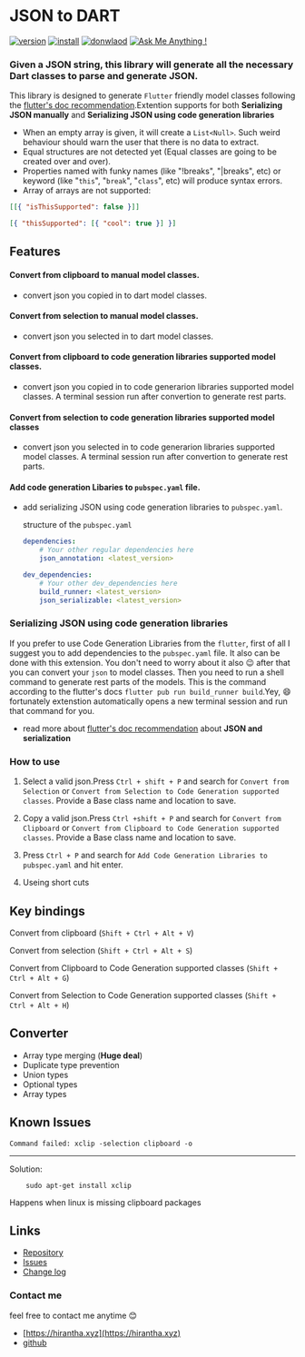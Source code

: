# JSON to DART

[![version ](https://vsmarketplacebadge.apphb.com/version/hirantha.json-to-dart.svg)](https://marketplace.visualstudio.com/items?itemName=hirantha.json-to-dart)
[![install ](https://vsmarketplacebadge.apphb.com/installs/hirantha.json-to-dart.svg)](https://marketplace.visualstudio.com/items?itemName=hirantha.json-to-dart)
[![donwlaod ](https://vsmarketplacebadge.apphb.com/downloads/hirantha.json-to-dart.svg)](https://marketplace.visualstudio.com/items?itemName=hirantha.json-to-dart)
[![Ask Me Anything !](https://img.shields.io/badge/Ask%20me-anything-1abc9c.svg)](https://www.hirantha.xyz)


### Given a JSON string, this library will generate all the necessary Dart classes to parse and generate JSON.
This library is designed to generate `Flutter` friendly model classes following the [flutter's doc recommendation](https://flutter.io/json/#serializing-json-manually-using-dartconvert).Extention supports for both **Serializing JSON manually** and **Serializing JSON using code generation libraries**

- When an empty array is given, it will create a `List<Null>`. Such weird behaviour should warn the user that there is no data to extract.
- Equal structures are not detected yet (Equal classes are going to be created over and over).
- Properties named with funky names (like "!breaks", "|breaks", etc) or keyword (like "`this`", "`break`", "`class`", etc) will produce syntax errors.
- Array of arrays are not supported:


```json
[[{ "isThisSupported": false }]]
```

```json
[{ "thisSupported": [{ "cool": true }] }]
```


## Features

#### Convert from clipboard to manual model classes.
- convert json you copied in to dart model classes.

#### Convert from selection to manual model classes.
- convert json you selected in to dart model classes.

#### Convert from clipboard to code generation libraries supported model classes.
- convert json you copied in to code generarion libraries supported model classes. A terminal session run after convertion to generate rest parts.

#### Convert from selection to code generation libraries supported model classes
- convert json you selected in to code generarion libraries supported model classes. A terminal session run after convertion to generate rest parts.

#### Add code generation Libaries to `pubspec.yaml` file.
- add serializing JSON using code generation libraries to `pubspec.yaml`.
  
  structure of the `pubspec.yaml`
    ```yaml
    dependencies:
        # Your other regular dependencies here
        json_annotation: <latest_version>

    dev_dependencies:
        # Your other dev_dependencies here
        build_runner: <latest_version>
        json_serializable: <latest_version>
    ```


### Serializing JSON using code generation libraries
If you prefer to use Code Generation Libraries from the `flutter`, first of all I suggest you to add dependencies to the `pubspec.yaml` file. It also can be done with this extension. You don't need to worry about it also :wink: after that you can convert your `json` to model classes. Then you need to run a shell command to generate rest parts of the models. This is the command according to the flutter's docs `flutter pub run build_runner build`.Yey, :smile: fortunately extenstion automatically opens a new terminal session and run that command for you.

- read more about [flutter's doc recommendation](https://flutter.io/json/#serializing-json-manually-using-dartconvert) about **JSON and serialization**


### How to use
1. Select a valid json.Press `Ctrl + shift + P` and search for `Convert from Selection` or `Convert from Selection to Code Generation supported classes`. Provide a Base class name and location to save.

2. Copy a valid json.Press `Ctrl +shift + P` and search for `Convert from Clipboard` or `Convert from Clipboard to Code Generation supported classes`. Provide a Base class name and location to save.

3. Press `Ctrl + P` and search for `Add Code Generation Libraries to pubspec.yaml` and hit enter.

4. Useing short cuts 

## Key bindings

Convert from clipboard (`Shift + Ctrl + Alt + V`)

Convert from selection (`Shift + Ctrl + Alt + S`)

Convert from Clipboard to Code Generation supported classes (`Shift + Ctrl + Alt + G`)

Convert from Selection to Code Generation supported classes (`Shift + Ctrl + Alt + H`)

## Converter

- Array type merging (**Huge deal**)
- Duplicate type prevention
- Union types
- Optional types
- Array types

## Known Issues

`Command failed: xclip -selection clipboard -o`

---

Solution: 

```console
    sudo apt-get install xclip
```

Happens when linux is missing clipboard packages

## Links

- [Repository](https://github.com/hiranthar/Json-to-Dart-Model.git)
- [Issues](https://github.com/hiranthar/Json-to-Dart-Model.git/issues)
- [Change log](https://github.com/hiranthar/Json-to-Dart-Model.git/blob/master/CHANGELOG.md)


### Contact me

feel free to contact me anytime :blush:

- [https://hirantha.xyz](https://hirantha.xyz)
- [github](https://github.com/hiranthar)
